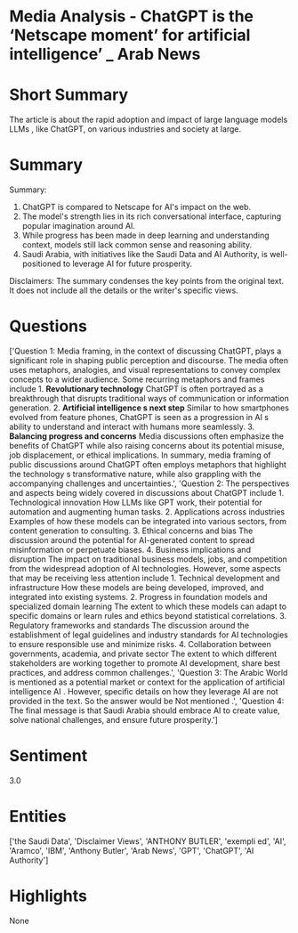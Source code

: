 # Media Analysis - ChatGPT is the ‘Netscape moment’ for artificial intelligence’ _ Arab News

# Short Summary
The article is about the rapid adoption and impact of large language models LLMs , like ChatGPT, on various industries and society at large.

# Summary
Summary:

1. ChatGPT is compared to Netscape for AI's impact on the web.
2. The model's strength lies in its rich conversational interface, capturing popular imagination around AI.
3. While progress has been made in deep learning and understanding context, models still lack common sense and reasoning ability.
4. Saudi Arabia, with initiatives like the Saudi Data and AI Authority, is well-positioned to leverage AI for future prosperity.

Disclaimers: The summary condenses the key points from the original text. It does not include all the details or the writer's specific views.

# Questions
['Question 1: Media framing, in the context of discussing ChatGPT, plays a significant role in shaping public perception and discourse. The media often uses metaphors, analogies, and visual representations to convey complex concepts to a wider audience. Some recurring metaphors and frames include  1. **Revolutionary technology** ChatGPT is often portrayed as a breakthrough that disrupts traditional ways of communication or information generation. 2. **Artificial intelligence s next step** Similar to how smartphones evolved from feature phones, ChatGPT is seen as a progression in AI s ability to understand and interact with humans more seamlessly. 3. **Balancing progress and concerns** Media discussions often emphasize the benefits of ChatGPT while also raising concerns about its potential misuse, job displacement, or ethical implications. In summary, media framing of public discussions around ChatGPT often employs metaphors that highlight the technology s transformative nature, while also grappling with the accompanying challenges and uncertainties.', 'Question 2: The perspectives and aspects being widely covered in discussions about ChatGPT include  1. Technological innovation How LLMs like GPT work, their potential for automation and augmenting human tasks. 2. Applications across industries Examples of how these models can be integrated into various sectors, from content generation to consulting. 3. Ethical concerns and bias The discussion around the potential for AI-generated content to spread misinformation or perpetuate biases. 4. Business implications and disruption The impact on traditional business models, jobs, and competition from the widespread adoption of AI technologies. However, some aspects that may be receiving less attention include  1. Technical development and infrastructure How these models are being developed, improved, and integrated into existing systems. 2. Progress in foundation models and specialized domain learning The extent to which these models can adapt to specific domains or learn rules and ethics beyond statistical correlations. 3. Regulatory frameworks and standards The discussion around the establishment of legal guidelines and industry standards for AI technologies to ensure responsible use and minimize risks. 4. Collaboration between governments, academia, and private sector The extent to which different stakeholders are working together to promote AI development, share best practices, and address common challenges.', 'Question 3: The Arabic World is mentioned as a potential market or context for the application of artificial intelligence AI . However, specific details on how they leverage AI are not provided in the text. So the answer would be Not mentioned .', 'Question 4: The final message is that Saudi Arabia should embrace AI to create value, solve national challenges, and ensure future prosperity.']

# Sentiment
3.0

# Entities
['the Saudi Data', 'Disclaimer Views', 'ANTHONY BUTLER', 'exempli ed', 'AI', 'Aramco', 'IBM', 'Anthony Butler', 'Arab News', 'GPT', 'ChatGPT', 'AI Authority']

# Highlights
None

